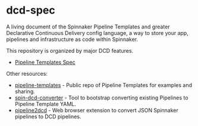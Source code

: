 # dcd-spec

A living document of the Spinnaker Pipeline Templates and greater Declarative
Continuous Delivery config language, a way to store your app, pipelines and
infrastructure as code within Spinnaker.

This repository is organized by major DCD features.

* [Pipeline Templates Spec](PIPELINE_TEMPLATES.md)

Other resources:

* [pipeline-templates](https://github.com/spinnaker/pipeline-templates) - 
  Public repo of Pipeline Templates for examples and sharing.
* [spin-dcd-converter](https://github.com/robzienert/spin-dcd-converter) -
  Tool to bootstrap converting existing Pipelines to Pipeline Template YAML.
* [pipeline2dcd](https://github.com/sergi/pipeline2dcd) -
  Web browser extension to convert JSON Spinnaker pipelines to DCD pipelines.
